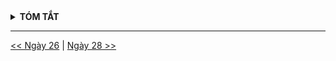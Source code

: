 <details>
<summary><strong>TÓM TẮT</strong></summary>

</details>

---
[<< Ngày 26](./Day26.md) | [Ngày 28 >>](./Day28.md)
